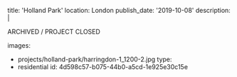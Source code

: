 title: 'Holland Park'
location: London
publish_date: '2019-10-08'
description: |
  <p>ARCHIVED / PROJECT CLOSED
  </p>
  
images:
  - projects/holland-park/harringdon-1_1200-2.jpg
type:
  - residential
id: 4d598c57-b075-44b0-a5cd-1e925e30c15e
